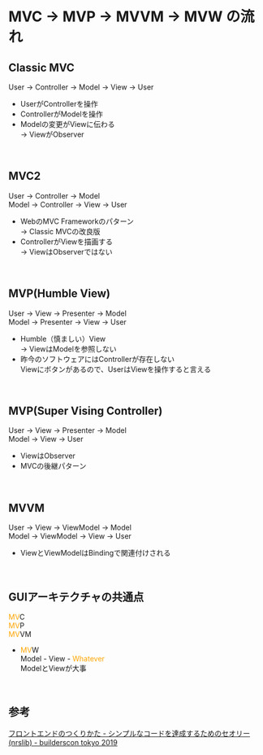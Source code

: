 MVC -> MVP -> MVVM -> MVW の流れ
===
## Classic MVC
User -> Controller -> Model -> View -> User
* UserがControllerを操作
* ControllerがModelを操作
* Modelの変更がViewに伝わる<br>
→ ViewがObserver<br>
<br>

## MVC2
User -> Controller -> Model<br>
Model -> Controller -> View -> User<br>
* WebのMVC Frameworkのパターン<br>
→ Classic MVCの改良版
* ControllerがViewを描画する<br>
→ ViewはObserverではない<br>
<br>

## MVP(Humble View)
User -> View -> Presenter -> Model<br>
Model -> Presenter -> View -> User
* Humble（慎ましい）View<br>
→ ViewはModelを参照しない
* 昨今のソフトウェアにはControllerが存在しない<br>
Viewにボタンがあるので、UserはViewを操作すると言える<br>
<br>

## MVP(Super Vising Controller)
User -> View -> Presenter -> Model<br>
Model -> View -> User
* ViewはObserver
* MVCの後継パターン<br>
<br>

## MVVM
User -> View -> ViewModel -> Model<br>
Model -> ViewModel -> View -> User
* ViewとViewModelはBindingで関連付けされる<br>
<br>

## GUIアーキテクチャの共通点
<font color="orange">MV</font>C<br>
<font color="orange">MV</font>P<br>
<font color="orange">MV</font>VM<br>
 * <font color="orange">MV</font>W<br>
Model - View - <font color="orange">Whatever</font><br>
ModelとViewが大事<br>
<br>

## 参考
[フロントエンドのつくりかた - シンプルなコードを達成するためのセオリー (nrslib) - builderscon tokyo 2019](https://www.youtube.com/watch?v=UJq5_-McQYs&ab_channel=builderscon)